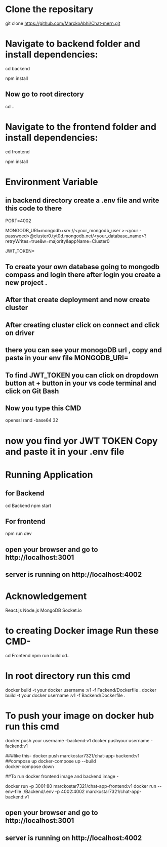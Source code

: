 # Clone the repositary

git clone https://github.com/MarckoAbhi/Chat-mern.git

# Navigate to backend folder and install dependencies:

cd backend

npm install

## Now go to root directory
cd ..

# Navigate to the frontend folder and install dependencies:

  cd frontend
  
  npm install

# Environment Variable 

## in backend directory create a .env file and write this code to there 

PORT=4002

MONGODB_URI=mongodb+srv://<your_mongodb_user >:<your -passwoed>@cluster0.tyt0d.mongodb.net/<your_database_name>?retryWrites=true&w=majority&appName=Cluster0

JWT_TOKEN=

## To create your own database going to mongodb compass and login there after login you create a new project .
## After that create deployment and now create cluster 
## After creating cluster click on connect and click on driver 
## there you can see your monogoDB url , copy and paste in your env file MONGODB_URI= 

## To find JWT_TOKEN you can click on dropdown button at + button in your vs code terminal and click on Git Bash
## Now you type this CMD

openssl rand -base64 32 

# now you find yor JWT TOKEN Copy and paste it in your .env file

#  Running Application 
## for Backend

cd Backend
npm start

## For frontend

npm run dev

## open your browser and go to http://localhost:3001
## server is running on http://localhost:4002

# Acknowledgement
React.js
Node.js
MongoDB
Socket.io

# to creating Docker image Run these CMD- 
cd Frontend
npm run build
cd.. 

# In root directory run this cmd 
docker build -t your docker username :v1 -f Fackend/Dockerfile .
docker build -t your docker username :v1 -f Backend/Dockerfile .

# To push your image on docker hub run this cmd
docker push your username -backend:v1 
docker pushyour username -fackend:v1

###like this- docker push marckostar7321/chat-app-backend:v1 
##compose up 
docker-compose up --build   
docker-compose down

##To run docker frontend image and backend image -

docker run -p 3001:80 marckostar7321/chat-app-frontend:v1
docker run --env-file ./Backend/.env -p 4002:4002 marckostar7321/chat-app-backend:v1

## open your browser and go to http://localhost:3001
## server is running on http://localhost:4002
